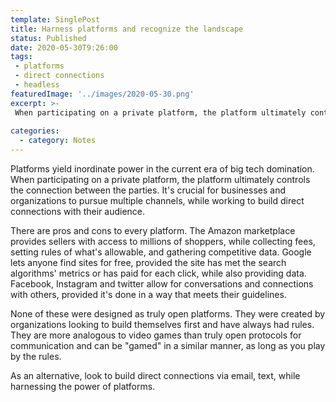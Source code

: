 ```yaml
---
template: SinglePost
title: Harness platforms and recognize the landscape 
status: Published
date: 2020-05-30T9:26:00 
tags:
 - platforms - direct connections 
 - headless
featuredImage: '../images/2020-05-30.png'
excerpt: >- 
 When participating on a private platform, the platform ultimately controls the connection between the parties. It's crucial for businesses and organizations to pursue multiple channels, while working to build direct connections with their audience. 
  
categories:
  - category: Notes
---
```

Platforms yield inordinate power in the current era of big tech domination. When participating on a private platform, the platform ultimately controls the connection between the parties. It's crucial for businesses and organizations to pursue multiple channels, while working to build direct connections with their audience. 

There are pros and cons to every platform. The Amazon marketplace provides sellers with access to millions of shoppers, while collecting fees, setting rules of what's allowable, and gathering competitive data. Google lets anyone find sites for free, provided the site has met the search algorithms' metrics or has paid for each click, while also providing data. Facebook, Instagram and twitter allow for conversations and connections with others, provided it's done in a way that meets their guidelines. 

None of these were designed as truly open platforms. They were created by organizations looking to build themselves first and have always had rules. They are more analogous to video games than truly open protocols for communication and can be "gamed" in a similar manner, as long as you play by the rules. 

As an alternative, look to build direct connections via email, text, while harnessing the power of platforms. 